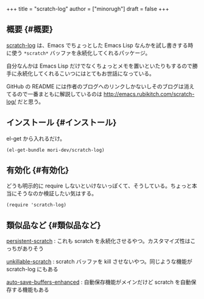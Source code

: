+++
title = "scratch-log"
author = ["minorugh"]
draft = false
+++

## 概要 {#概要}

[scratch-log](https://github.com/mori-dev/scratch-log) は、Emacs でちょっとした Emacs Lisp なんかを試し書きする時に使う `*scratch*` バッファを永続化してくれるパッケージ。

自分なんかは Emacs Lisp だけでなくちょっとメモを置いといたりもするので勝手に永続化してくれるこいつにはとてもお世話になっている。

GitHub の README には作者のブログへのリンクしかないしそのブログは消えてるので一番まともに解説しているのは <http://emacs.rubikitch.com/scratch-log/> だと思う。


## インストール {#インストール}

el-get から入れるだけ。

```emacs-lisp
(el-get-bundle mori-dev/scratch-log)
```


## 有効化 {#有効化}

どうも明示的に require しないといけないっぽくて、そうしている。ちょっと本当にそうなのか検証したい気はする。

```emacs-lisp
(require 'scratch-log)
```


## 類似品など {#類似品など}

[persistent-scratch](https://github.com/Fanael/persistent-scratch)
: これも scratch を永続化させるやつ。カスタマイズ性はこっちがありそう

[unkillable-scratch](https://github.com/EricCrosson/unkillable-scratch)
: scratch バッファを kill させないやつ。同じような機能が scratch-log にもある

[auto-save-buffers-enhanced](https://github.com/kentaro/auto-save-buffers-enhanced)
: 自動保存機能がメインだけど scratch を自動保存する機能もある
